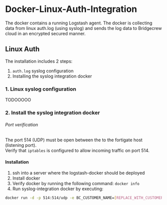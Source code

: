 # Docker-Linux-Auth-Integration
The docker contains a running Logstash agent. The docker is collecting data from linux auth.log (using syslog) and sends the log data to Bridgecrew cloud in an encrypted secured manner.

## Linux Auth

The installation includes 2 steps:   
1. `auth.log` syslog configuration   
2. Installing the syslog integration docker 

### 1. Linux syslog configuration
TODOOOOO

### 2. Install the syslog integration docker 
###### Port verification
The port 514 (UDP) must be open between the to the fortigate host (listening port).   
Verify that `iptables` is configured to allow incoming traffic on port 514.

#### Installation

1. ssh into a server where the logstash-docker should be deployed
2. Install docker
3. Verify docker by running the following command: ``` docker info ```
4. Run syslog-integration docker by executing:
```sh
docker run -d -p 514:514/udp -e BC_CUSTOMER_NAME=[REPLACE_WITH_CUSTOMER_NAME] -e BC_API_TOKEN=[REPLACE_WITH_API_TOKEN] -e BC_URL="https://logstash.bridgecrew.cloud/logstash" bridgecrew/linux-auth-integration
```
